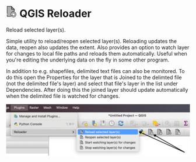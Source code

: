# <img src=layer-reload.png width="30"> QGIS Reloader 
Reload selected layer(s).

Simple utility to reload/reopen selected layer(s). Reloading updates the data,
reopen also updates the extent. Also provides an option to watch layer
for changes to local file paths and reloads them automatically.
Useful when you're editing the underlying data on the fly in some other program.

In addition to e.g. shapefiles, delimited text files can also be monitored.  To 
do this open the Properties for the layer that is Joined to the delimted file 
(not the delimited file's layer) and select that file's layer in the list under 
Dependencies.  After doing this the joined layer should update automatically 
when the delimited file is watched for changes.

![](screenshot.png)
